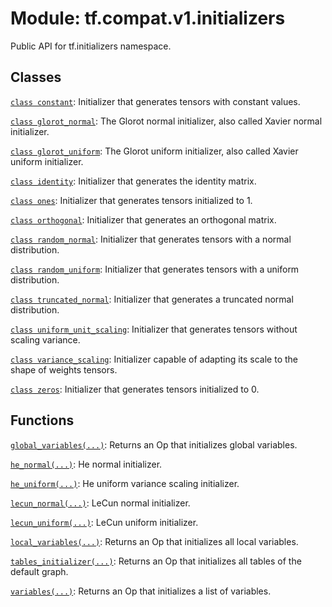 <div itemscope itemtype="http://developers.google.com/ReferenceObject">
<meta itemprop="name" content="tf.compat.v1.initializers" />
<meta itemprop="path" content="Stable" />
</div>

# Module: tf.compat.v1.initializers

Public API for tf.initializers namespace.

<!-- Placeholder for "Used in" -->


## Classes

[`class constant`](../../../tf/compat/v1/keras/initializers/Constant.md): Initializer that generates tensors with constant values.

[`class glorot_normal`](../../../tf/compat/v1/keras/initializers/glorot_normal.md): The Glorot normal initializer, also called Xavier normal initializer.

[`class glorot_uniform`](../../../tf/compat/v1/keras/initializers/glorot_uniform.md): The Glorot uniform initializer, also called Xavier uniform initializer.

[`class identity`](../../../tf/compat/v1/keras/initializers/Identity.md): Initializer that generates the identity matrix.

[`class ones`](../../../tf/compat/v1/keras/initializers/Ones.md): Initializer that generates tensors initialized to 1.

[`class orthogonal`](../../../tf/compat/v1/keras/initializers/Orthogonal.md): Initializer that generates an orthogonal matrix.

[`class random_normal`](../../../tf/compat/v1/random_normal_initializer.md): Initializer that generates tensors with a normal distribution.

[`class random_uniform`](../../../tf/compat/v1/random_uniform_initializer.md): Initializer that generates tensors with a uniform distribution.

[`class truncated_normal`](../../../tf/compat/v1/truncated_normal_initializer.md): Initializer that generates a truncated normal distribution.

[`class uniform_unit_scaling`](../../../tf/compat/v1/uniform_unit_scaling_initializer.md): Initializer that generates tensors without scaling variance.

[`class variance_scaling`](../../../tf/compat/v1/keras/initializers/VarianceScaling.md): Initializer capable of adapting its scale to the shape of weights tensors.

[`class zeros`](../../../tf/compat/v1/keras/initializers/Zeros.md): Initializer that generates tensors initialized to 0.

## Functions

[`global_variables(...)`](../../../tf/compat/v1/global_variables_initializer.md): Returns an Op that initializes global variables.

[`he_normal(...)`](../../../tf/compat/v1/keras/initializers/he_normal.md): He normal initializer.

[`he_uniform(...)`](../../../tf/compat/v1/keras/initializers/he_uniform.md): He uniform variance scaling initializer.

[`lecun_normal(...)`](../../../tf/compat/v1/keras/initializers/lecun_normal.md): LeCun normal initializer.

[`lecun_uniform(...)`](../../../tf/compat/v1/keras/initializers/lecun_uniform.md): LeCun uniform initializer.

[`local_variables(...)`](../../../tf/compat/v1/local_variables_initializer.md): Returns an Op that initializes all local variables.

[`tables_initializer(...)`](../../../tf/compat/v1/tables_initializer.md): Returns an Op that initializes all tables of the default graph.

[`variables(...)`](../../../tf/compat/v1/variables_initializer.md): Returns an Op that initializes a list of variables.

